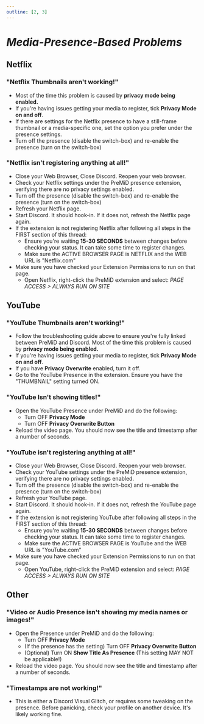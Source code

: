 ```yaml
---
outline: [2, 3]
---
```


# _Media-Presence-Based Problems_

## Netflix

### "Netflix Thumbnails aren't working!"

- Most of the time this problem is caused by **privacy mode being enabled.**
- If you're having issues getting your media to register, tick **Privacy Mode** **on and off**.
- If there are settings for the Netflix presence to have a still-frame thumbnail or a media-specific one, set the option you prefer under the presence settings.
- Turn off the presence (disable the switch-box) and re-enable the presence (turn on the switch-box)

### "Netflix isn't registering anything at all!"

- Close your Web Browser, Close Discord. Reopen your web browser.
- Check your Netflix settings under the PreMiD presence extension, verifying there are no privacy settings enabled.
- Turn off the presence (disable the switch-box) and re-enable the presence (turn on the switch-box)
- Refresh your Netflix page.
- Start Discord. It should hook-in. If it does not, refresh the Netflix page again.
- If the extension is not registering Netflix after following all steps in the FIRST section of this thread:
  - Ensure you're waiting **15-30 SECONDS** between changes before checking your status. It can take some time to register changes.
  - Make sure the ACTIVE BROWSER PAGE is NETFLIX and the WEB URL is "Netflix.com"
- Make sure you have checked your Extension Permissions to run on that page.
  - Open Netflix, right-click the PreMiD extension and select: _PAGE ACCESS > ALWAYS RUN ON SITE_

## YouTube

### "YouTube Thumbnails aren't working!"

- Follow the troubleshooting guide above to ensure you're fully linked between PreMiD and Discord. Most of the time this problem is caused by **privacy mode being enabled.**
- If you're having issues getting your media to register, tick **Privacy Mode** **on and off**.
- If you have **Privacy Overwrite** enabled, turn it off.
- Go to the YouTube Presence in the extension. Ensure you have the "THUMBNAIL" setting turned ON.

### "YouTube Isn't showing titles!"

- Open the YouTube Presence under PreMiD and do the following:
  - Turn OFF **Privacy Mode**
  - Turn OFF **Privacy Overwrite Button**
- Reload the video page. You should now see the title and timestamp after a number of seconds.

### "YouTube isn't registering anything at all!"

- Close your Web Browser, Close Discord. Reopen your web browser.
- Check your YouTube settings under the PreMiD presence extension, verifying there are no privacy settings enabled.
- Turn off the presence (disable the switch-box) and re-enable the presence (turn on the switch-box)
- Refresh your YouTube page.
- Start Discord. It should hook-in. If it does not, refresh the YouTube page again.
- If the extension is not registering YouTube after following all steps in the FIRST section of this thread:
  - Ensure you're waiting **15-30 SECONDS** between changes before checking your status. It can take some time to register changes.
  - Make sure the ACTIVE BROWSER PAGE is YouTube and the WEB URL is "YouTube.com"
- Make sure you have checked your Extension Permissions to run on that page.
  - Open YouTube, right-click the PreMiD extension and select: _PAGE ACCESS > ALWAYS RUN ON SITE_

## Other

### "Video or Audio Presence isn't showing my media names or images!"

- Open the Presence under PreMiD and do the following:
  - Turn OFF **Privacy Mode**
  - (If the presence has the setting) Turn OFF **Privacy Overwrite Button**
  - (Optional) Turn ON **Show Title As Presence** (This setting MAY NOT be applicable!)
- Reload the video page. You should now see the title and timestamp after a number of seconds.

### "Timestamps are not working!"

- This is either a Discord Visual Glitch, or requires some tweaking on the presence. Before panicking, check your profile on another device. It's likely working fine.
